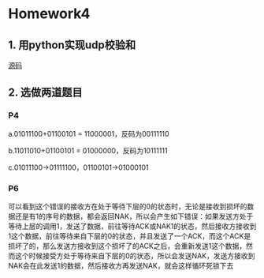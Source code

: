 # Homework4

## 1. 用python实现udp校验和

[源码](https://github.com/dubaodan/-/blob/master/homework5/checksum.py)

## 2. 选做两道题目

### P4
a.01011100+01100101 = 11000001，反码为00111110

b.11011010+01100101 = 01000000，反码为10111111

c.01011100->01111100，01100101->01000101


### P6
可以看到这个错误的接收方在处于等待下层的0的状态时，无论是接收到损坏的数据还是有1的序号的数据，都会返回NAK，所以会产生如下错误：如果发送方处于等待上层的调用1，发送了数据，前往等待ACK或NAK1的状态，然后接收方接收到1这个数据，前往等待来自下层的0的状态，并且发送了一个ACK，而这个ACK是损坏了的，那么发送方接收到这个损坏了的ACK之后，会重新发送1这个数据，然而这个时候接受方处于等待来自下层的0的状态，所以会发送NAK，发送方接收到NAK会在此发送1的数据，然后接收方再发送NAK，就会这样循环死锁下去
